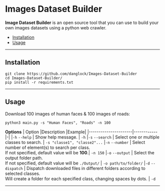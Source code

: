 # Images Dataset Builder

**Image Dataset Builder** is an open source tool that you can use to build your own images datasets using a python web crawler.

- [Installation](#installation)
- [Usage](#usage)


***
## Installation
```
git clone https://github.com/danglock/Images-Dataset-Builder
cd Images-Dataset-Builder/
pip install -r requirements.txt
```

***
## Usage

Download 100 images of human faces & 100 images of roads:
```
python3 main.py -s "Human Faces", "Roads" -n 100
```

**Options**
| Option               |Description |Example|
|----------------------|------------|-|
|``-h`` ``--help``     | Show help message. | ``-h``
|``-s`` ``--search``   | Select one or multiple classes to search. | ``-s "classe1", "classe2"...``
|``-n`` ``--number``   | Select number of element(s) to search per class.<br>If not specified, default value will be **100**.| ``-n 150``
|``-o`` ``--output``   | Select the output folder path.<br>If not specified, default value will be ``./Output/`` | ``-o path/to/folder/``
|``-d`` ``--dispatch`` | Dispatch downloaded files in different folders according to selected classes.<br> Will create a folder for each specified class, changing spaces by dots. | ``-d``


***
